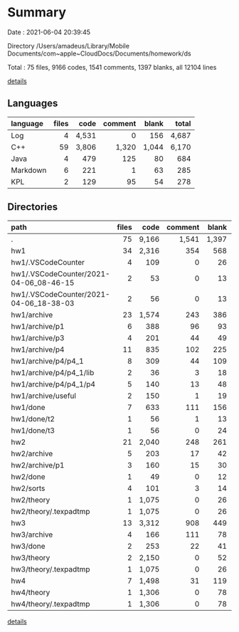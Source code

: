 # Summary

Date : 2021-06-04 20:39:45

Directory /Users/amadeus/Library/Mobile Documents/com~apple~CloudDocs/Documents/homework/ds

Total : 75 files,  9166 codes, 1541 comments, 1397 blanks, all 12104 lines

[details](details.md)

## Languages
| language | files | code | comment | blank | total |
| :--- | ---: | ---: | ---: | ---: | ---: |
| Log | 4 | 4,531 | 0 | 156 | 4,687 |
| C++ | 59 | 3,806 | 1,320 | 1,044 | 6,170 |
| Java | 4 | 479 | 125 | 80 | 684 |
| Markdown | 6 | 221 | 1 | 63 | 285 |
| KPL | 2 | 129 | 95 | 54 | 278 |

## Directories
| path | files | code | comment | blank | total |
| :--- | ---: | ---: | ---: | ---: | ---: |
| . | 75 | 9,166 | 1,541 | 1,397 | 12,104 |
| hw1 | 34 | 2,316 | 354 | 568 | 3,238 |
| hw1/.VSCodeCounter | 4 | 109 | 0 | 26 | 135 |
| hw1/.VSCodeCounter/2021-04-06_08-46-15 | 2 | 53 | 0 | 13 | 66 |
| hw1/.VSCodeCounter/2021-04-06_18-38-03 | 2 | 56 | 0 | 13 | 69 |
| hw1/archive | 23 | 1,574 | 243 | 386 | 2,203 |
| hw1/archive/p1 | 6 | 388 | 96 | 93 | 577 |
| hw1/archive/p3 | 4 | 201 | 44 | 49 | 294 |
| hw1/archive/p4 | 11 | 835 | 102 | 225 | 1,162 |
| hw1/archive/p4/p4_1 | 8 | 309 | 44 | 109 | 462 |
| hw1/archive/p4/p4_1/lib | 2 | 36 | 3 | 18 | 57 |
| hw1/archive/p4/p4_1/p4 | 5 | 140 | 13 | 48 | 201 |
| hw1/archive/useful | 2 | 150 | 1 | 19 | 170 |
| hw1/done | 7 | 633 | 111 | 156 | 900 |
| hw1/done/t2 | 1 | 56 | 1 | 13 | 70 |
| hw1/done/t3 | 1 | 56 | 0 | 24 | 80 |
| hw2 | 21 | 2,040 | 248 | 261 | 2,549 |
| hw2/archive | 5 | 203 | 17 | 42 | 262 |
| hw2/archive/p1 | 3 | 160 | 15 | 30 | 205 |
| hw2/done | 1 | 49 | 0 | 12 | 61 |
| hw2/sorts | 4 | 101 | 3 | 14 | 118 |
| hw2/theory | 1 | 1,075 | 0 | 26 | 1,101 |
| hw2/theory/.texpadtmp | 1 | 1,075 | 0 | 26 | 1,101 |
| hw3 | 13 | 3,312 | 908 | 449 | 4,669 |
| hw3/archive | 4 | 166 | 111 | 78 | 355 |
| hw3/done | 2 | 253 | 22 | 41 | 316 |
| hw3/theory | 2 | 2,150 | 0 | 52 | 2,202 |
| hw3/theory/.texpadtmp | 1 | 1,075 | 0 | 26 | 1,101 |
| hw4 | 7 | 1,498 | 31 | 119 | 1,648 |
| hw4/theory | 1 | 1,306 | 0 | 78 | 1,384 |
| hw4/theory/.texpadtmp | 1 | 1,306 | 0 | 78 | 1,384 |

[details](details.md)